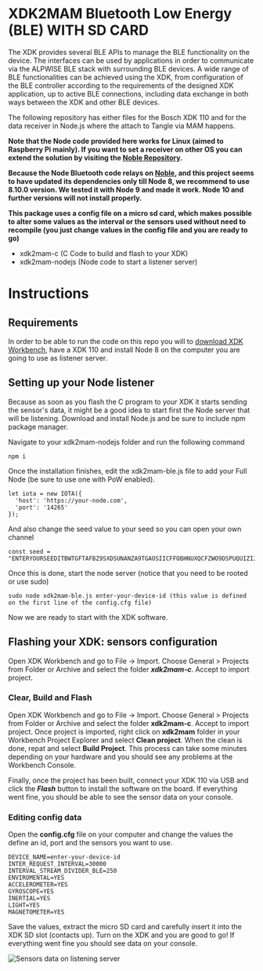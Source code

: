 # XDK2MAM Bluetooth Low Energy (BLE) WITH SD CARD
The XDK provides several BLE APIs to manage the BLE functionality on the device. The interfaces can be used by applications in order to communicate via the ALPWISE BLE stack with surrounding BLE devices.
A wide range of BLE functionalities can be achieved using the XDK, from configuration of the BLE controller according to the requirements of the designed XDK application, up to active BLE connections, including data
exchange in both ways between the XDK and other BLE devices. 

The following repository has either files for the Bosch XDK 110 and for the data receiver in Node.js where the attach to Tangle via MAM happens.

**Note that the Node code provided here works for Linux (aimed to Raspberry Pi mainly). If you want to set a receiver on other OS you can extend the solution by visiting the [Noble Repository](https://github.com/noble/noble).**

**Because the Node Bluetooth code relays on [Noble](https://github.com/noble/noble), and this project seems to have updated its dependencies only till Node 8, we recommend to use 8.10.0 version. We tested it with Node 9 and made it work. Node 10 and further versions will not install properly.**

**This package uses a config file on a micro sd card, which makes possible to alter some values as the interval or the sensors used without need to recompile (you just change values in the config file and you are ready to go)**



- xdk2mam-c (C Code to build and flash to your XDK)
- xdk2mam-nodejs (Node code to start a listener server)

# Instructions

## Requirements
In order to be able to run the code on this repo you will to [download XDK Workbench](https://xdk.bosch-connectivity.com/software-downloads), have a XDK 110 and install Node 8 on the computer you are going to use as listener server.

## Setting up your Node listener
Because as soon as you flash the C program to your XDK it starts sending the sensor's data, it might be a good idea to start first the Node server that will be listening. Download and install Node.js and be sure to include npm package manager.

Navigate to your xdk2mam-nodejs folder and run the following command

```
npm i
```
Once the installation finishes, edit the xdk2mam-ble.js file to add your Full Node (be sure to use one with PoW enabled).

```
let iota = new IOTA({
  'host': 'https://your-node.com',
  'port': '14265'
});
```
And also change the seed value to your seed so you can open your own channel

```
const seed = "ENTERYOURSEEDITBWTGFTAFBZ9SXDSUNANZA9TGAOSIICFFOBHNUXQCFZWO9DSPUQUIZIJXOPHBY99999";
```

Once this is done, start the node server (notice that you need to be rooted or use sudo)

```
sudo node xdk2mam-ble.js enter-your-device-id (this value is defined on the first line of the config.cfg file)
```
Now we are ready to start with the XDK software.


## Flashing your XDK: sensors configuration
Open XDK Workbench and go to File -> Import. Choose General > Projects from Folder or Archive and select the folder ***xdk2mam-c***. Accept to import project. 


### Clear, Build and Flash
Open XDK Workbench and go to File -> Import. Choose General > Projects from Folder or Archive and select the folder **xdk2mam-c**. Accept to import project. Once project is imported, right click on **xdk2mam** folder in your Workbench Project Explorer and select **Clean project**. When the clean is done, repat and select **Build Project**. This process can take some minutes depending on your hardware and you should see any problems at the Workbench Console.

Finally, once the project has been built, connect your XDK 110 via USB and click the ***Flash*** button to install the software on the board. If everything went fine, you should be able to see the sensor data on your console.

### Editing config data

Open the **config.cfg** file on your computer and change the values the define an id, port and the sensors you want to use.

```
DEVICE_NAME=enter-your-device-id
INTER_REQUEST_INTERVAL=30000
INTERVAL_STREAM_DIVIDER_BLE=250
ENVIROMENTAL=YES
ACCELEROMETER=YES
GYROSCOPE=YES
INERTIAL=YES
LIGHT=YES
MAGNETOMETER=YES
```

Save the values, extract the micro SD card and carefully insert it into the XDK SD slot (contacts up). 
Turn on the XDK and you are good to go! 
If everything went fine you should see data on your console. 



![Sensors data on listening server](https://xdk2mam.io/assets/images/ble-screen-pi.png)
